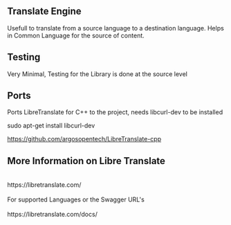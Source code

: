 ## Translate Engine
Usefull to translate from a source language to a destination language. Helps in
Common Language for the source of content.

## Testing
Very Minimal, Testing for the Library is done at the source level

## Ports
Ports LibreTranslate for C++ to the project, needs libcurl-dev to be installed

sudo apt-get install libcurl-dev

https://github.com/argosopentech/LibreTranslate-cpp

## More Information on Libre Translate
<br/>
https://libretranslate.com/ 
<br/>
<br/>
For supported Languages or the Swagger URL's 
<br/>
<br/>
https://libretranslate.com/docs/
